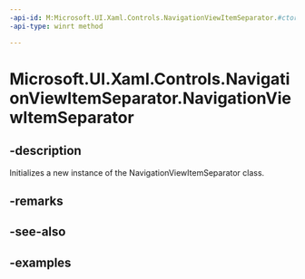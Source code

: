 ```yaml
---
-api-id: M:Microsoft.UI.Xaml.Controls.NavigationViewItemSeparator.#ctor
-api-type: winrt method

---
```

<!-- Method syntax.
public NavigationViewItemSeparator.NavigationViewItemSeparator()
-->

# Microsoft.UI.Xaml.Controls.NavigationViewItemSeparator.NavigationViewItemSeparator


## -description

Initializes a new instance of the NavigationViewItemSeparator class.


## -remarks


## -see-also


## -examples


